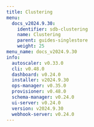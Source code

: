 ```yaml
---
title: Clustering
menu:
  docs_v2024.9.30:
    identifier: sdb-clustering
    name: Clustering
    parent: guides-singlestore
    weight: 25
menu_name: docs_v2024.9.30
info:
  autoscaler: v0.33.0
  cli: v0.48.0
  dashboard: v0.24.0
  installer: v2024.9.30
  ops-manager: v0.35.0
  provisioner: v0.48.0
  schema-manager: v0.24.0
  ui-server: v0.24.0
  version: v2024.9.30
  webhook-server: v0.24.0
---
```


